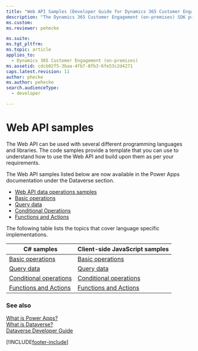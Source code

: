 ```yaml
---
title: "Web API Samples (Developer Guide for Dynamics 365 Customer Engagement (on-premises)) | MicrosoftDocs"
description: "The Dynamics 365 Customer Engagement (on-premises) SDK provides a matrix of samples demonstrating how to use the Web API in a number of different ways. Find here the C# and JavaScript implementations of Basic Operations, Query Data, Conditional Operations and Functions and Actions sample"
ms.custom: 
ms.reviewer: pehecke

ms.suite: 
ms.tgt_pltfrm: 
ms.topic: article
applies_to: 
  - Dynamics 365 Customer Engagement (on-premises)
ms.assetid: cdcb02f5-3baa-4fb7-8fb3-6fe53c2d4271
caps.latest.revision: 11
author: phecke
ms.author: pehecke
search.audienceType: 
  - developer

---
```

# Web API samples

The Web API can be used with several different programming languages and libraries. The code samples provide a template that you can use to understand how to use the Web API and build upon them as per your requirements.

The Web API samples listed below are now available in the Power Apps documentation under the Dataverse section.

- [Web API data operations samples](/powerapps/developer/common-data-service/webapi/web-api-samples)<br />
- [Basic operations](/powerapps/developer/common-data-service/webapi/web-api-basic-operations-sample)<br />
- [Query data](/powerapps/developer/common-data-service/webapi/web-api-query-data-sample)<br />
- [Conditional Operations](/powerapps/developer/common-data-service/webapi/web-api-conditional-operations-sample)<br />
- [Functions and Actions](/powerapps/developer/common-data-service/webapi/web-api-functions-actions-sample)<br />

The following table lists the topics that cover language specific implementations.

| C# samples | Client-side JavaScript samples |
|------|------|
|[Basic operations](/powerapps/developer/common-data-service/webapi/samples/basic-operations-csharp)|[Basic operations](/powerapps/developer/common-data-service/webapi/samples/basic-operations-client-side-javascript)|
|[Query data](/powerapps/developer/common-data-service/webapi/samples/query-data-csharp)|[Query data](/powerapps/developer/common-data-service/webapi/samples/query-data-client-side-javascript)|
|[Conditional operations](/powerapps/developer/common-data-service/webapi/samples/conditional-operations-csharp)|[Conditional operations](/powerapps/developer/common-data-service/webapi/samples/conditional-operations-client-side-javascript)|
|[Functions and Actions](/powerapps/developer/common-data-service/webapi/samples/functions-actions-csharp)|[Functions and Actions](/powerapps/developer/common-data-service/webapi/samples/functions-actions-client-side-javascript)|   

### See also

[What is Power Apps?](/powerapps/powerapps-overview)<br/>
[What is Dataverse?](/powerapps/maker/common-data-service/data-platform-intro)<br/>
[Dataverse Developer Guide](/powerapps/developer/common-data-service/overview)


[!INCLUDE[footer-include](../../../../includes/footer-banner.md)]